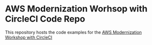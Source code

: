 # AWS Modernization Worhsop with CircleCI Code Repo

This repository hosts the code examples for the [AWS Modernization Workshop with CircleCI](https://awsworkshop.io/)
